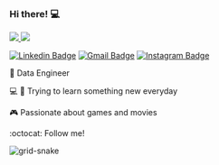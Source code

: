### Hi there! 💻	

<div>
  <a href="https://github.com/fsnovais">
  <img src="https://github-readme-stats.vercel.app/api?username=fsnovais&show_icons=true&include_all_commits=true&count_private=true"/>
  <img src="https://github-readme-stats.vercel.app/api/top-langs/?username=fsnovais&layout=compact&langs_count=7"/>
</div>

[![Linkedin Badge](https://img.shields.io/badge/linkedin-%230077B5.svg?&style=flat-square&logo=linkedin&logoColor=white)](https://www.linkedin.com/in/felipesn17/) [![Gmail Badge](https://img.shields.io/badge/-fellipesn17@gmail.com-c14438?style=flat-square&logo=Gmail&logoColor=white&link=mailto:fellipesn17@gmail.com)](mailto:fellipesn17@gmail.com) [![Instagram Badge](https://img.shields.io/badge/instagram-%23E4405F.svg?&style=flat-square&logo=instagram&logoColor=white)](https://www.instagram.com/felps_novais/)

📘  Data Engineer

💻 📱 Trying to learn something new everyday

🎮 Passionate about games and movies

:octocat: Follow me!

![grid-snake](https://user-images.githubusercontent.com/37004087/224577110-985a21d2-31a2-449b-ace2-b9ae7c3167bd.svg)
